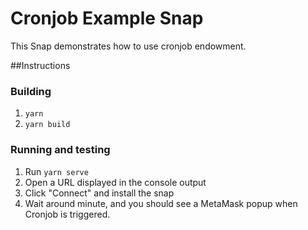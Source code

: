 # Cronjob Example Snap

This Snap demonstrates how to use cronjob endowment.

##Instructions

### Building

1. `yarn`
2. `yarn build`

### Running and testing

1. Run `yarn serve`
2. Open a URL displayed in the console output
3. Click "Connect" and install the snap
4. Wait around minute, and you should see a MetaMask popup when Cronjob is triggered.
